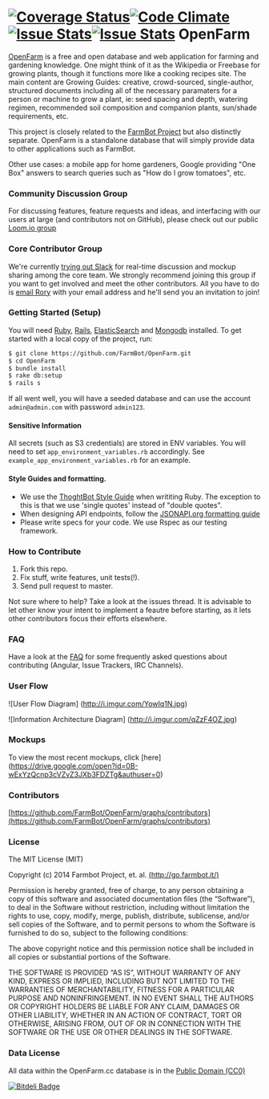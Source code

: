 [![Coverage Status](https://coveralls.io/repos/FarmBot/OpenFarm/badge.png)](https://coveralls.io/r/FarmBot/OpenFarm)[![Code Climate](https://codeclimate.com/github/FarmBot/OpenFarm/badges/gpa.svg)](https://codeclimate.com/github/FarmBot/OpenFarm)[![Issue Stats](http://issuestats.com/github/farmbot/openfarm/badge/pr)](http://issuestats.com/github/farmbot/openfarm)[![Issue Stats](http://issuestats.com/github/farmbot/openfarm/badge/issue)](http://issuestats.com/github/farmbot/openfarm)
OpenFarm
========

[OpenFarm](http://openfarm.cc) is a free and open database and web application for farming and gardening knowledge. One might think of it as the Wikipedia or Freebase for growing plants, though it functions more like a cooking recipes site. The main content are Growing Guides: creative, crowd-sourced, single-author, structured documents including all of the necessary paramaters for a person or machine to grow a plant, ie: seed spacing and depth, watering regimen, recommended soil composition and companion plants, sun/shade requirements, etc.

This project is closely related to the [FarmBot Project](http://go.farmbot.it) but also distinctly separate. OpenFarm is a standalone database that will simply provide data to other applications such as FarmBot.

Other use cases: a mobile app for home gardeners, Google providing "One Box" answers to search queries such as "How do I grow tomatoes", etc.

### Community Discussion Group

For discussing features, feature requests and ideas, and interfacing with our users at large (and contributors not on GitHub), please check out our public [Loom.io group](https://www.loomio.org/g/yWm14fG6/openfarm-community-development-group)

### Core Contributor Group

We're currently [trying out Slack](https://openfarm.slack.com/) for real-time discussion and mockup sharing among the core team. We strongly recommend joining this group if you want to get involved and meet the other contributors. All you have to do is [email Rory](mailto:rory@openfarm.cc) with your email address and he'll send you an invitation to join!

### Getting Started (Setup)

You will need [Ruby](http://www.ruby-lang.org/en/), [Rails](http://rubyonrails.org/), [ElasticSearch](http://www.elasticsearch.org/) and [Mongodb](http://docs.mongodb.org/manual/installation/) installed. To get started with a local copy of the project, run:

```bash
$ git clone https://github.com/FarmBot/OpenFarm.git
$ cd OpenFarm
$ bundle install
$ rake db:setup
$ rails s
```

If all went well, you will have a seeded database and can use the account `admin@admin.com` with password `admin123`.

#### Sensitive Information

All secrets (such as S3 credentials) are stored in ENV variables. You will need to set `app_environment_variables.rb` accordingly. See `example_app_environment_variables.rb` for an example.

#### Style Guides and formatting.

 * We use the [ThoghtBot Style Guide](https://github.com/thoughtbot/guides/tree/master/style) when writiting Ruby. The exception to this is that we use 'single quotes' instead of "double quotes".
 * When designing API endpoints, follow the [JSONAPI.org formatting guide](http://jsonapi.org/format/)
 * Please write specs for your code. We use Rspec as our testing framework.

### How to Contribute

 1. Fork this repo.
 2. Fix stuff, write features, unit tests(!).
 3. Send pull request to master.

Not sure where to help? Take a look at the issues thread. It is advisable to let other know your intent to implement a feautre before starting, as it lets other contributors focus their efforts elsewhere.

### FAQ

Have a look at the [FAQ](https://github.com/FarmBot/OpenFarm/wiki/FAQ) for some frequently asked questions about contributing (Angular, Issue Trackers, IRC Channels).

### User Flow

![User Flow Diagram] (http://i.imgur.com/YowIq1N.jpg)

![Information Architecture Diagram] (http://i.imgur.com/qZzF4OZ.jpg)

### Mockups

To view the most recent mockups, click [here] (https://drive.google.com/open?id=0B-wExYzQcnp3cVZvZ3JXb3FDZTg&authuser=0)

### Contributors

[https://github.com/FarmBot/OpenFarm/graphs/contributors](https://github.com/FarmBot/OpenFarm/graphs/contributors)

### License

The MIT License (MIT)

Copyright (c) 2014 Farmbot Project, et. al. [(http://go.farmbot.it/)](http://go.farmbot.it/)

Permission is hereby granted, free of charge, to any person obtaining a copy of this software and associated documentation files (the “Software”), to deal in the Software without restriction, including without limitation the rights to use, copy, modify, merge, publish, distribute, sublicense, and/or sell copies of the Software, and to permit persons to whom the Software is furnished to do so, subject to the following conditions:

The above copyright notice and this permission notice shall be included in all copies or substantial portions of the Software.

THE SOFTWARE IS PROVIDED “AS IS”, WITHOUT WARRANTY OF ANY KIND, EXPRESS OR IMPLIED, INCLUDING BUT NOT LIMITED TO THE WARRANTIES OF MERCHANTABILITY, FITNESS FOR A PARTICULAR PURPOSE AND NONINFRINGEMENT. IN NO EVENT SHALL THE AUTHORS OR COPYRIGHT HOLDERS BE LIABLE FOR ANY CLAIM, DAMAGES OR OTHER LIABILITY, WHETHER IN AN ACTION OF CONTRACT, TORT OR OTHERWISE, ARISING FROM, OUT OF OR IN CONNECTION WITH THE SOFTWARE OR THE USE OR OTHER DEALINGS IN THE SOFTWARE.

### Data License

All data within the OpenFarm.cc database is in the [Public Domain (CC0)](creativecommons.org/publicdomain/zero/1.0/)

[![Bitdeli Badge](https://d2weczhvl823v0.cloudfront.net/FarmBot/openfarm/trend.png)](https://bitdeli.com/free "Bitdeli Badge")

